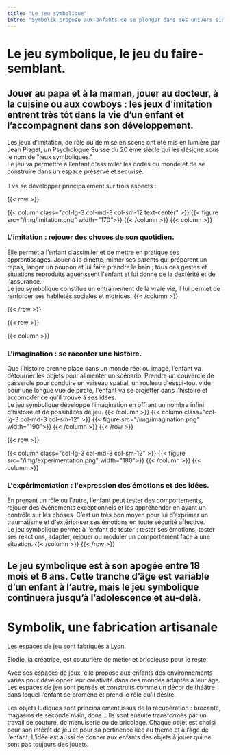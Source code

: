 ```yaml
---
title: "Le jeu symbolique"
intro: "Symbolik propose aux enfants de se plonger dans ses univers singuliers et poétique. <br>Réalistes ou fantasques, les espaces de jeu Symbolik s'adaptent à l'âge pour laisser la liberté à l'imaginaire de se développer."
---
```


# Le jeu symbolique, le jeu du faire-semblant.

## Jouer au papa et à la maman, jouer au docteur, à la cuisine ou aux cowboys : les jeux d’imitation entrent très tôt dans la vie d’un enfant et l’accompagnent dans son développement.

Les jeux d’imitation, de rôle ou de mise en scène ont été mis en lumière par Jean Piaget, un Psychologue Suisse du 20 ème siècle qui les désigne sous le nom de "jeux symboliques."  
Le jeu va permettre à l’enfant d'assimiler les codes du monde et de se construire dans un espace préservé et sécurisé.
<br>
<br>
Il va se développer principalement sur trois aspects :


{{< row >}}

{{< column class="col-lg-3 col-md-3 col-sm-12 text-center" >}}
{{< figure src="/img/imitation.png" width="170">}}
{{< /column >}}
{{< column >}}
### L'imitation : rejouer des choses de son quotidien.

Elle permet à l’enfant d’assimiler et de mettre en pratique ses apprentissages. Jouer à la dinette, mimer ses parents qui préparent un repas, langer un poupon et lui faire prendre le bain ; tous ces gestes et situations reproduits aguérissent l'enfant et lui donne de la dextérité et de l'assurance.  
Le jeu symbolique constitue un entrainement de la vraie vie, il lui permet de renforcer ses habiletés sociales et motrices.
{{< /column >}}

{{< /row >}}



{{< row >}}

{{< column >}}
### L’imagination : se raconter une histoire.

Que l'histoire prenne place dans un monde réel ou imagé, l’enfant va détourner les objets pour alimenter un scénario. Prendre un couvercle de casserole pour conduire un vaiseau spatial, un rouleau d'essui-tout vide pour une longue vue de pirate, l'enfant va se projetter dans l'histoire et accomoder ce qu'il trouve à ses idées.   
Le jeu symbolique développe l’imagination en offrant un nombre infini d’histoire et de possibilités de jeu.
{{< /column >}}
{{< column class="col-lg-3 col-md-3 col-sm-12" >}}
{{< figure src="/img/imagination.png" width="190">}}
{{< /column >}}
{{< /row >}}


{{< row >}}

{{< column class="col-lg-3 col-md-3 col-sm-12" >}}
{{< figure src="/img/experimentation.png" width="180">}}
{{< /column >}}
{{< column >}}

### L'expérimentation : l'expression des émotions et des idées.

En prenant un rôle ou l’autre, l’enfant peut tester des comportements, rejouer des événements exceptionnels et les appréhender en ayant un contrôle sur les choses. C’est un très bon moyen pour lui d’exprimer un traumatisme et d'extérioriser ses émotions en toute sécurité affective.   
Le jeu symbolique permet à l’enfant de tester : tester ses émotions, tester ses réactions, adapter, rejouer ou moduler un comportement face à une situation.
{{< /column >}}
{{< /row >}}

## Le jeu symbolique est à son apogée entre 18 mois et 6 ans. Cette tranche d’âge est variable d’un enfant à l’autre, mais le jeu symbolique continuera jusqu’à l’adolescence et au-delà.




# Symbolik, une fabrication artisanale


Les espaces de jeu sont fabriqués à Lyon.

Elodie, la créatrice, est couturière de métier et bricoleuse pour le reste.

Avec ses espaces de jeux, elle propose aux enfants des environnements variés pour développer leur créativité dans des mondes adaptés à leur âge. Les espaces de jeu sont pensés et construits comme un décor de théâtre dans lequel l’enfant se promène et prend le rôle qu’il désire.

Les objets ludiques sont principalement issus de la récupération : brocante, magasins de seconde main, dons... Ils sont ensuite transformés par un travail de couture, de menuiserie ou de bricolage. Chaque objet est choisi pour son intérêt de jeu et pour sa pertinence liée au thème et à l’âge de l’enfant. L’idée est aussi de donner aux enfants des objets à jouer qui ne sont pas toujours des jouets.
